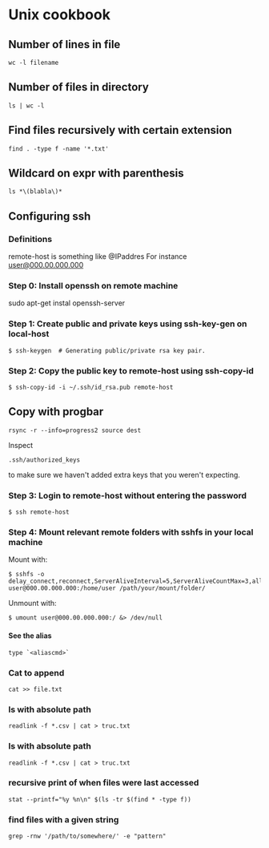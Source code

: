 # Unix cookbook

## Number of lines in file

    wc -l filename

## Number of files in directory

    ls | wc -l

## Find files recursively with certain extension

    find . -type f -name '*.txt'

## Wildcard on expr with parenthesis

    ls *\(blabla\)*

## Configuring ssh

### Definitions

remote-host is something like <username>@IPaddres
For instance user@000.00.000.000

### Step 0: Install openssh on remote machine

sudo apt-get instal openssh-server


### Step 1: Create public and private keys using ssh-key-gen on local-host


    $ ssh-keygen  # Generating public/private rsa key pair.


### Step 2: Copy the public key to remote-host using ssh-copy-id


    $ ssh-copy-id -i ~/.ssh/id_rsa.pub remote-host

## Copy with progbar

    rsync -r --info=progress2 source dest

Inspect

    .ssh/authorized_keys

to make sure we haven't added extra keys that you weren't expecting.

### Step 3: Login to remote-host without entering the password

    $ ssh remote-host

### Step 4: Mount relevant remote folders with sshfs in your local machine

Mount with:

    $ sshfs -o delay_connect,reconnect,ServerAliveInterval=5,ServerAliveCountMax=3,allow_other,default_permissions,IdentityFile=/local/path/to/private/key user@000.00.000.000:/home/user /path/your/mount/folder/


Unmount with:

    $ umount user@000.00.000.000:/ &> /dev/null


#### See the alias

    type `<aliascmd>`

### Cat to append

    cat >> file.txt

### ls with absolute path

    readlink -f *.csv | cat > truc.txt

### ls with absolute path

    readlink -f *.csv | cat > truc.txt
    
### recursive print of when files were last accessed

    stat --printf="%y %n\n" $(ls -tr $(find * -type f))

### find files with a given string

    grep -rnw '/path/to/somewhere/' -e "pattern"
